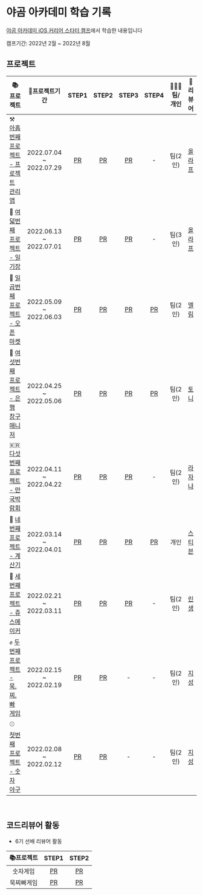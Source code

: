 # 야곰 아카데미 학습 기록

[야곰 아카데미 iOS 커리어 스타터 캠프](https://www.yagom-academy.kr/)에서 학습한 내용입니다  

캠프기간: 2022년 2월 ~ 2022년 8월

## 프로젝트
|📚프로젝트|📆프로젝트기간|STEP1|STEP2|STEP3|STEP4|🧑🏻‍💻팀/개인|📝리뷰어|
|--| :-: | :-: | :-: | :-: | :-: | :-: | :-: |
|⚒ [아홉번째 프로젝트 - 프로젝트 관리 앱](https://github.com/Mino777/ios-project-manager)|2022.07.04 ~ 2022.07.29|[PR](https://github.com/yagom-academy/ios-project-manager/pull/123)|[PR](https://github.com/yagom-academy/ios-project-manager/pull/138)|[PR](https://github.com/yagom-academy/ios-project-manager/pull/155)|-|팀(2인)|[올라프](https://github.com/1Consumption)|
|📓 [여덟번째 프로젝트 - 일기장](https://github.com/Mino777/ios-diary)|2022.06.13 ~ 2022.07.01|[PR](https://github.com/yagom-academy/ios-diary/pull/3)|[PR](https://github.com/yagom-academy/ios-diary/pull/12)|[PR](https://github.com/yagom-academy/ios-diary/pull/23)|-|팀(3인)|[올라프](https://github.com/1Consumption)|
|🏪 [일곱번째 프로젝트 - 오픈 마켓](https://github.com/Mino777/ios-open-market)|2022.05.09 ~ 2022.06.03|[PR](https://github.com/yagom-academy/ios-open-market/pull/137)|[PR](https://github.com/yagom-academy/ios-open-market/pull/146)|[PR](https://github.com/yagom-academy/ios-open-market/pull/155)|[PR](https://github.com/yagom-academy/ios-open-market/pull/165)|팀(2인)|[엘림](https://github.com/lina0322)|
|🏦 [여섯번째 프로젝트 - 은행 창구 매니저](https://github.com/Mino777/ios-bank-manager)|2022.04.25 ~ 2022.05.06|[PR](https://github.com/yagom-academy/ios-bank-manager/pull/149)|[PR](https://github.com/yagom-academy/ios-bank-manager/pull/155)|[PR](https://github.com/yagom-academy/ios-bank-manager/pull/166)|[PR](https://github.com/yagom-academy/ios-bank-manager/pull/175)|팀(2인)|[토니](https://github.com/Monsteel)|
|🇰🇷 [다섯번째 프로젝트 - 만국박람회](https://github.com/Mino777/ios-exposition-universelle)|2022.04.11 ~ 2022.04.22|[PR](https://github.com/yagom-academy/ios-exposition-universelle/pull/135)|[PR](https://github.com/yagom-academy/ios-exposition-universelle/pull/146)|[PR](https://github.com/yagom-academy/ios-exposition-universelle/pull/156)|-|팀(2인)|[라자냐](https://github.com/wonhee009)|
|🧮 [네번째 프로젝트 - 계산기](https://github.com/Mino777/ios-calculator-app)|2022.03.14 ~ 2022.04.01 |[PR](https://github.com/yagom-academy/ios-calculator-app/pull/161)|[PR](https://github.com/yagom-academy/ios-calculator-app/pull/181)|[PR](https://github.com/yagom-academy/ios-calculator-app/pull/202)|[PR](https://github.com/yagom-academy/ios-calculator-app/pull/218)|개인|[스티븐](https://github.com/stevenkim18)|
|🍹 [세번째 프로젝트 - 쥬스메이커](https://github.com/Mino777/ios-juice-maker)|2022.02.21 ~ 2022.03.11  |[PR](https://github.com/yagom-academy/ios-juice-maker/pull/184)|[PR](https://github.com/yagom-academy/ios-juice-maker/pull/193)|[PR](https://github.com/yagom-academy/ios-juice-maker/pull/206)|-|팀(2인)|[린생](https://github.com/jungseungyeo)|
|✊ [두번째 프로젝트 - 묵.찌.빠 게임](https://github.com/Mino777/ios-rock-paper-scissors)|2022.02.15 ~ 2022.02.19  |[PR](https://github.com/yagom-academy/ios-rock-paper-scissors/pull/108)|[PR](https://github.com/yagom-academy/ios-rock-paper-scissors/pull/118)|-|-|팀(2인)|[지성](https://github.com/yim2627)|
|⚾️ [첫번째 프로젝트 - 숫자 야구](https://github.com/Mino777/ios-number-baseball)|2022.02.08 ~ 2022.02.12 |[PR](https://github.com/yagom-academy/ios-number-baseball/pull/72)|[PR](https://github.com/yagom-academy/ios-number-baseball/pull/86)|-|-|팀(2인)| [지성](https://github.com/yim2627)|
</br>

## 코드리뷰어 활동

- 6기 선배 리뷰어 활동

| 📚프로젝트 | STEP1 | STEP2 | 
| :-: | :-: | :-: |
|숫자게임|[PR](https://github.com/yagom-academy/ios-number-baseball/pull/103)|[PR](https://github.com/yagom-academy/ios-number-baseball/pull/115)|
|묵찌빠게임|[PR](https://github.com/yagom-academy/ios-rock-paper-scissors/pull/136)|[PR](https://github.com/yagom-academy/ios-rock-paper-scissors/pull/146)|
